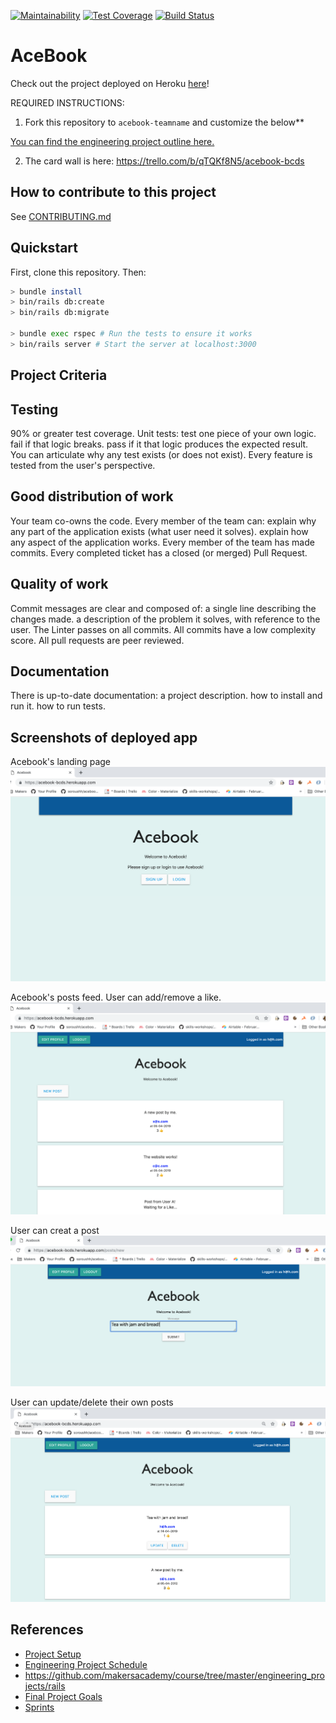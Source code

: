 [![Maintainability](https://api.codeclimate.com/v1/badges/4e473be6b5cb29fe46a2/maintainability)](https://codeclimate.com/github/soroushh/acebook-bcds/maintainability)
[![Test Coverage](https://api.codeclimate.com/v1/badges/4e473be6b5cb29fe46a2/test_coverage)](https://codeclimate.com/github/soroushh/acebook-bcds/test_coverage)
[![Build Status](https://travis-ci.com/soroushh/acebook-bcds.svg?branch=master)](https://travis-ci.com/soroushh/acebook-bcds)

# AceBook

Check out the project deployed on Heroku [here](https://acebook-bcds.herokuapp.com)!

REQUIRED INSTRUCTIONS:

1. Fork this repository to `acebook-teamname` and customize
the below**

[You can find the engineering project outline here.](https://github.com/makersacademy/course/tree/master/engineering_projects/rails)

2. The card wall is here: https://trello.com/b/qTQKf8N5/acebook-bcds

## How to contribute to this project
See [CONTRIBUTING.md](CONTRIBUTING.md)

## Quickstart

First, clone this repository. Then:

```bash
> bundle install
> bin/rails db:create
> bin/rails db:migrate

> bundle exec rspec # Run the tests to ensure it works
> bin/rails server # Start the server at localhost:3000
```
## Project Criteria

## Testing
 90% or greater test coverage.
 Unit tests:
 test one piece of your own logic.
 fail if that logic breaks.
 pass if it that logic produces the expected result.
 You can articulate why any test exists (or does not exist).
 Every feature is tested from the user's perspective.
## Good distribution of work
 Your team co-owns the code. Every member of the team can:
 explain why any part of the application exists (what user need it solves).
 explain how any aspect of the application works.
 Every member of the team has made commits.
 Every completed ticket has a closed (or merged) Pull Request.
## Quality of work
 Commit messages are clear and composed of:
 a single line describing the changes made.
 a description of the problem it solves, with reference to the user.
 The Linter passes on all commits.
 All commits have a low complexity score.
 All pull requests are peer reviewed.
## Documentation
 There is up-to-date documentation:
 a project description.
 how to install and run it.
 how to run tests.

## Screenshots of deployed app

Acebook's landing page
![](/images/Acebook2_landing_page.png)

Acebook's posts feed. User can add/remove a like. 
![](/images/Acebook4_posts.png)

User can creat a post
![](/images/Acebook6_new_post_by_me.png)

User can update/delete their own posts
![](/images/Acebook8_new_post_with_like.png)

## References

- [Project Setup](https://github.com/makersacademy/course/blob/master/engineering_projects/project_setup.md)
- [Engineering Project Schedule](https://github.com/makersacademy/course/blob/master/engineering_projects/week_schedule.md)
- https://github.com/makersacademy/course/tree/master/engineering_projects/rails
- [Final Project Goals](https://github.com/makersacademy/course/blob/master/final_projects/project_criteria.md)
- [Sprints](https://github.com/makersacademy/course/blob/master/how-to/2_day_sprint.md)
